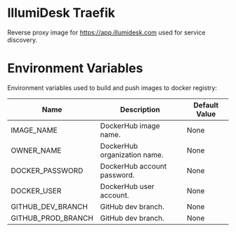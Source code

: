 # IllumiDesk Traefik

Reverse proxy image for https://app.illumidesk.com used for service discovery.

# Environment Variables

Environment variables used to build and push images to docker registry:

| Name                          | Description | Default Value |
|-------------------------------|-------------|---------------|
| IMAGE_NAME             | DockerHub image name. | None |
| OWNER_NAME               | DockerHub organization name. | None |
| DOCKER_PASSWORD               | DockerHub account password.| None |
| DOCKER_USER                   | DockerHub user account. | None |
| GITHUB_DEV_BRANCH             | GitHub dev branch. | None |
| GITHUB_PROD_BRANCH            | GitHub dev branch. | None |
